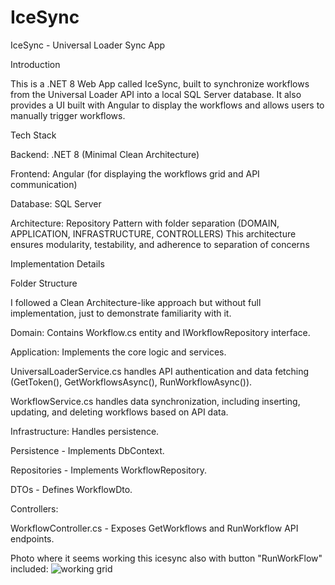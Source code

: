# IceSync

IceSync - Universal Loader Sync App

Introduction

This is a .NET 8 Web App called IceSync, built to synchronize workflows from the Universal Loader API into a local SQL Server database. It also provides a UI built with Angular to display the workflows and allows users to manually trigger workflows.

Tech Stack

Backend: .NET 8 (Minimal Clean Architecture)

Frontend: Angular (for displaying the workflows grid and API communication)

Database: SQL Server

Architecture: Repository Pattern with folder separation (DOMAIN, APPLICATION, INFRASTRUCTURE, CONTROLLERS)
This architecture ensures modularity, testability, and adherence to separation of concerns

Implementation Details

Folder Structure

I followed a Clean Architecture-like approach but without full implementation, just to demonstrate familiarity with it.

Domain: Contains Workflow.cs entity and IWorkflowRepository interface.

Application: Implements the core logic and services.

UniversalLoaderService.cs handles API authentication and data fetching (GetToken(), GetWorkflowsAsync(), RunWorkflowAsync()).

WorkflowService.cs handles data synchronization, including inserting, updating, and deleting workflows based on API data.

Infrastructure: Handles persistence.

Persistence - Implements DbContext.

Repositories - Implements WorkflowRepository.

DTOs - Defines WorkflowDto.

Controllers:

WorkflowController.cs - Exposes GetWorkflows and RunWorkflow API endpoints.

Photo where it seems working this icesync also with button "RunWorkFlow" included:
![working grid](https://github.com/user-attachments/assets/02613b74-32da-4479-8c7f-a009beed887e)

